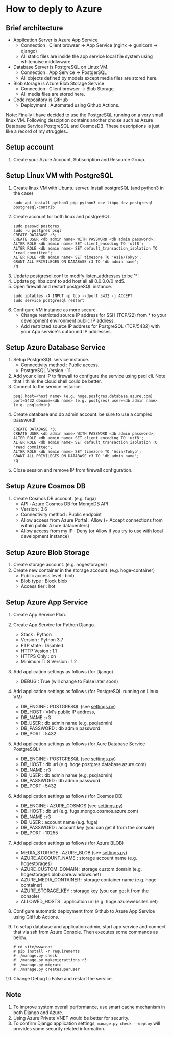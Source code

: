 # How to deply to Azure

## Brief architecture
- Application Server is Azure App Service
    - Connection : Client browser -> App Service (nginx -> gunicorn -> django)
    - All static files are inside the app service local file system using whitenoise middlwware.
- Database Server is PostgreSQL on Linux VM.
    - Connection : App Service -> PostgerSQL
    - All objects defined by models except media files are stored here.
- Blob storage is Azure Blob Storage Service
    - Connection : Client browser -> Blob Storage.
    - All media files are stored here.
- Code repository is GitHub
    - Deployment : Automated using Github Actions.

Note: Finally I have decided to use the PostgreSQL running on a very small linux VM. Following desciption contains another choise such as Azure Database Service PostgreSQL and CosmosDB. These descriptions is just like a record of my struggles...

## Setup account
 1. Create your Azure Account, Subscription and Resource Group. 
 

## Setup Linux VM with PostgreSQL
1. Create linux VM with Ubuntu server.
    Install postgreSQL (and python3 in the case)
    ```
    sudo apt install python3-pip python3-dev libpq-dev postgresql postgresql-contrib
    ```
1. Create account for both linux and postgreSQL.
    ```
    sudo passwd postgres
    sudo -u postgres psql
    CREATE DATABASE r3;
    CREATE USER <db admin name> WITH PASSWORD <db admin password>;
    ALTER ROLE <db admin name> SET client_encoding TO 'utf8';
    ALTER ROLE <db admin name> SET default_transaction_isolation TO 'read committed';
    ALTER ROLE <db admin name> SET timezone TO 'Asia/Tokyo';
    GRANT ALL PRIVILEGES ON DATABASE r3 TO 'db admin name';
    /q
    ```    
1. Update postgresql.conf to modify  listen_addresses to be  '*'.
1. Update pg_hba.conf to add host all all 0.0.0.0/0 md5.
1. Open firewall and restart postgreSQL instance.
    ```
    sudo iptables -A INPUT -p tcp --dport 5432 -j ACCEPT
    sudo service postgresql restart
    ```
1. Configure VM instance as more secure.
    - Change restricted source IP address for SSH (TCP/22) from * to your development environment public IP address.
    - Add restricted source IP address for PostgreSQL (TCP/5432) with your App service's outbound IP addresses.

## Setup Azure Database Service
1. Setup PostgreSQL service instance.
    - Connectivity method : Public access.
    - PostgreSQL Version : 11
1. Add your client IP to firewall to configure the service using psql cli. Note that I think the cloud shell could be better.
1. Connect to the service instance.
    ```
    psql host=<host name> (e.g. hoge.postgres.database.azure.com) port=5432 dbname=<db name> (e.g. postgres) user=<db admin name> (e.g. psqladmin)
    ```
1. Create database and db admin account. be sure to use a complex password!
    ```
    CREATE DATABASE r3;
    CREATE USER <db admin name> WITH PASSWORD <db admin password>;
    ALTER ROLE <db admin name> SET client_encoding TO 'utf8';
    ALTER ROLE <db admin name> SET default_transaction_isolation TO 'read committed';
    ALTER ROLE <db admin name> SET timezone TO 'Asia/Tokyo';
    GRANT ALL PRIVILEGES ON DATABASE r3 TO 'db admin name';
    /q
    ```
1. Close session and remove IP from firewall configuration.

## Setup Azure Cosmos DB
1. Create Cosmos DB account. (e.g. fuga)
    - API : Azure Cosmos DB for MongoDB API
    - Version : 3.6
    - Connectivity method : Public endpoint
    - Allow access from Azure Portal : Allow (+ Accept connections from within public Azure datacenters)
    - Allow access from my IP : Deny (or Allow if you try to use with local development instance)

## Setup Azure Blob Storage
1. Create storage account. (e.g. hogestorages)
1. Create new container in the storage account. (e.g. hoge-container)
    - Public access level : blob
    - Blob type : Block blob
    - Access tier : hot

## Setup Azure App Service
1. Create App Service Plan.
1. Create App Service for Python Django.
    - Stack : Python
    - Version : Python 3.7
    - FTP state : Disabled
    - HTTP Vesion : 1.1
    - HTTPS Only : on
    - Minimum TLS Version : 1.2

1. Add application settings as follows (for Django)
    - DEBUG : True (will change to False later soon)

1. Add application settings as follows (for PostgreSQL running on Linux VM)
    - DB_ENGINE : POSTGRESQL (see [settings.py](pbl/settings.py))
    - DB_HOST : VM's public IP address,
    - DB_NAME : r3
    - DB_USER : db admin name (e.g. psqladmin)
    - DB_PASSWORD : db admin password
    - DB_PORT : 5432

1. Add application settings as follows (for Aure Database Service PostgreSQL)
    - DB_ENGINE : POSTGRESQL (see [settings.py](pbl/settings.py))
    - DB_HOST : db url (e.g. hoge.postgres.database.azure.com)
    - DB_NAME : r3
    - DB_USER : db admin name (e.g. psqladmin)
    - DB_PASSWORD : db admin password
    - DB_PORT : 5432

1. Add application settings as follows (for Cosmos DB)
    - DB_ENGINE : AZURE_COSMOS (see [settings.py](pbl/settings.py))    
    - DB_HOST : db url (e.g. fuga.mongo.cosmos.azure.com)
    - DB_NAME : r3
    - DB_USER : account name (e.g. fuga)
    - DB_PASSWORD : account key (you can get it from the console)
    - DB_PORT : 10255

1. Add application settings as follows (for Azure BLOB)
    - MEDIA_STORAGE : AZURE_BLOB (see [settings.py](pbl/settings.py))
    - AZURE_ACCOUNT_NAME : storage account name (e.g. hogestorages)
    - AZURE_CUSTOM_DOMAIN : storage custom domain (e.g. hogestorages.blob.core.windows.net)
    - AZURE_MEDIA_CONTAINER : storage container name (e.g. hoge-container)
    - AZURE_STORAGE_KEY : storage key (you can get it from the console)
    - ALLOWED_HOSTS : application url (e.g. hoge.azurewebsites.net)

1. Configure automatic deployment from Github to Azure App Service using GitHub Actions.
1. To setup database and application admin, start app service and connect that via ssh from Azure Console. Then executes some commands as below.
    ```
    # cd site/wwwroot
    # pip install -r requirements
    # ./manage.py check
    # ./manage.py makemigrattions r3
    # ./manage.py migrate
    # ./manage.py createsuperuser
    ```
1. Change Debug to False and restart the service.

## Note
1. To improve system overall performance, use smart cache mechanism in both Django and Azure.
1. Using Azure Private VNET would be better for security.
1. To confirm Django application settings, `manage.py check --deploy` will provides some security related information.
